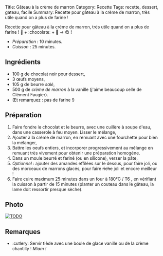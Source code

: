 Title: Gâteau à la crème de marron
Category: Recette
Tags: recette, dessert, gateau, facile
Summary: Recette pour gâteau à la crème de marron, très utile quand on a plus de farine !

Recette pour gâteau à la crème de marron, très utile quand on a plus de farine !
:chestnut: + :chocolate: + :cake: → :yum: !

- *Préparation* : 10 minutes.
- *Cuisson* : 25 minutes.

## Ingrédients
- 100 g de chocolat noir pour dessert,
- 3 œufs moyens,
- 105 g de beurre *salé*,
- 500 g de *crème de marron* à la vanille (j'aime beaucoup celle de Clément Faugier).
- (Et remarquez : pas de farine !)

## Préparation
1. Faire fondre le chocolat et le beurre, avec une cuillère à soupe d'eau, dans une casserole à feu moyen. Lisser le mélange,
2. Ajouter à la crème de marron, en remuant avec une fourchette pour bien la mélanger,
3. Battre les oeufs entiers, et incorporer progressivement au mélange en remuant très vivement pour obtenir une préparation homogène.
5. Dans un moule beurré et fariné (ou en silicone), verser la pâte,
6. *Optionnel* : ajouter des amandes effilées sur le dessus, pour faire joli, ou des morceaux de marrons glacés, pour faire <strike>riche</strike> joli et encore meilleur !
7. Faire cuire maximum 25 minutes dans un four à 180°C / T6 <i class="fa fa-thermometer-full" aria-hidden="true"></i>, en vérifiant la cuisson à partir de 15 minutes (planter un couteau dans le gâteau, la lame doit ressortir presque sèche).

## Photo
[![TODO]({static}images/blank.png)](#)

## Remarques
- :cutlery: Servir tiède avec une boule de glace vanille ou de la crème chantilly ! *Miam !*
